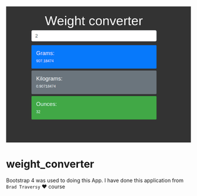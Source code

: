 ![weight_converter](weght_converter.png "weight converter app")

# weight_converter
Bootstrap 4 was used to doing this App. I have done this application from `Brad Traversy` ❤️ course
